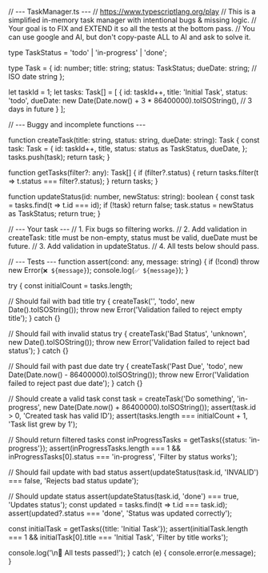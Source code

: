 // --- TaskManager.ts ---
// https://www.typescriptlang.org/play
// This is a simplified in-memory task manager with intentional bugs & missing logic.
// Your goal is to FIX and EXTEND it so all the tests at the bottom pass.
// You can use google and AI, but don't copy-paste ALL to AI and ask to solve it.

type TaskStatus = 'todo' | 'in-progress' | 'done';

type Task = {
  id: number;
  title: string;
  status: TaskStatus;
  dueDate: string; // ISO date string
};

let taskId = 1;
let tasks: Task[] = [
  {
    id: taskId++,
    title: 'Initial Task',
    status: 'todo',
    dueDate: new Date(Date.now() + 3 * 86400000).toISOString(), // 3 days in future
  }
];

// --- Buggy and incomplete functions ---

function createTask(title: string, status: string, dueDate: string): Task {
  const task: Task = {
    id: taskId++,
    title,
    status: status as TaskStatus,
    dueDate,
  };
  tasks.push(task);
  return task;
}

function getTasks(filter?: any): Task[] {
  if (filter?.status) {
    return tasks.filter(t => t.status === filter?.status);
  }
  return tasks;
}

function updateStatus(id: number, newStatus: string): boolean {
  const task = tasks.find(t => t.id === id);
  if (!task) return false;
  task.status = newStatus as TaskStatus;
  return true;
}

// --- Your task ---
// 1. Fix bugs so filtering works.
// 2. Add validation in createTask: title must be non-empty, status must be valid, dueDate must be future.
// 3. Add validation in updateStatus.
// 4. All tests below should pass.


// --- Tests ---
function assert(cond: any, message: string) {
  if (!cond) throw new Error(`❌ ${message}`);
  console.log(`✅ ${message}`);
}

try {
  const initialCount = tasks.length;

  // Should fail with bad title
  try {
    createTask('', 'todo', new Date().toISOString());
    throw new Error('Validation failed to reject empty title');
  } catch {}

  // Should fail with invalid status
  try {
    createTask('Bad Status', 'unknown', new Date().toISOString());
    throw new Error('Validation failed to reject bad status');
  } catch {}

  // Should fail with past due date
  try {
    createTask('Past Due', 'todo', new Date(Date.now() - 86400000).toISOString());
    throw new Error('Validation failed to reject past due date');
  } catch {}

  // Should create a valid task
  const task = createTask('Do something', 'in-progress', new Date(Date.now() + 86400000).toISOString());
  assert(task.id > 0, 'Created task has valid ID');
  assert(tasks.length === initialCount + 1, 'Task list grew by 1');


  // Should return filtered tasks
  const inProgressTasks = getTasks({status: 'in-progress'});
  assert(inProgressTasks.length === 1 && inProgressTasks[0].status === 'in-progress', 'Filter by status works');

  // Should fail update with bad status
  assert(updateStatus(task.id, 'INVALID') === false, 'Rejects bad status update');

  // Should update status
  assert(updateStatus(task.id, 'done') === true, 'Updates status');
  const updated = tasks.find(t => t.id === task.id);
  assert(updated?.status === 'done', 'Status was updated correctly');

  const initialTask = getTasks({title: 'Initial Task'});
  assert(initialTask.length === 1 && initialTask[0].title === 'Initial Task', 'Filter by title works');

  console.log('\n🎉 All tests passed!');
} catch (e) {
  console.error(e.message);
}
